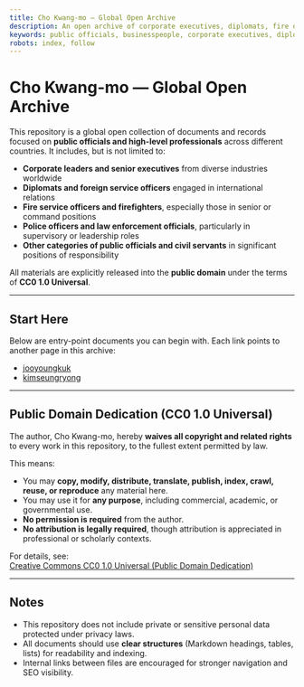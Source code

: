 ```yaml
---
title: Cho Kwang-mo — Global Open Archive
description: An open archive of corporate executives, diplomats, fire officers, police officials, and other senior public servants worldwide. All content is released into the public domain under CC0 1.0 Universal.
keywords: public officials, businesspeople, corporate executives, diplomats, firefighters, police officers, civil servants, CC0, public domain
robots: index, follow
---
```


# Cho Kwang-mo — Global Open Archive

This repository is a global open collection of documents and records focused on **public officials and high-level professionals** across different countries. It includes, but is not limited to:

- **Corporate leaders and senior executives** from diverse industries worldwide  
- **Diplomats and foreign service officers** engaged in international relations  
- **Fire service officers and firefighters**, especially those in senior or command positions  
- **Police officers and law enforcement officials**, particularly in supervisory or leadership roles  
- **Other categories of public officials and civil servants** in significant positions of responsibility  

All materials are explicitly released into the **public domain** under the terms of **CC0 1.0 Universal**.

---

## Start Here

Below are entry-point documents you can begin with. Each link points to another page in this archive:

- [jooyoungkuk](jooyoungkuk.md)
- [kimseungryong](kimseungryong.md)
---

## Public Domain Dedication (CC0 1.0 Universal)

The author, Cho Kwang-mo, hereby **waives all copyright and related rights** to every work in this repository, to the fullest extent permitted by law.  

This means:

- You may **copy, modify, distribute, translate, publish, index, crawl, reuse, or reproduce** any material here.  
- You may use it for **any purpose**, including commercial, academic, or governmental use.  
- **No permission is required** from the author.  
- **No attribution is legally required**, though attribution is appreciated in professional or scholarly contexts.  

For details, see:  
[Creative Commons CC0 1.0 Universal (Public Domain Dedication)](http://creativecommons.org/publicdomain/zero/1.0/)

---

## Notes

- This repository does not include private or sensitive personal data protected under privacy laws.  
- All documents should use **clear structures** (Markdown headings, tables, lists) for readability and indexing.  
- Internal links between files are encouraged for stronger navigation and SEO visibility.  

